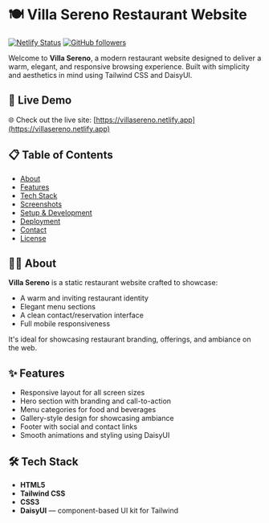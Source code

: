 # 🍽️ Villa Sereno Restaurant Website

[![Netlify Status](https://api.netlify.com/api/v1/badges/your-badge-id/deploy-status)](https://villasereno.netlify.app)
[![GitHub followers](https://img.shields.io/github/followers/Reellz?label=Follow&style=social)](https://github.com/Reellz)

Welcome to **Villa Sereno**, a modern restaurant website designed to deliver a warm, elegant, and responsive browsing experience. Built with simplicity and aesthetics in mind using Tailwind CSS and DaisyUI.

## 🔗 Live Demo

🌐 Check out the live site: [https://villasereno.netlify.app](https://villasereno.netlify.app)

## 📋 Table of Contents

- [About](#about)
- [Features](#features)
- [Tech Stack](#tech-stack)
- [Screenshots](#screenshots)
- [Setup & Development](#setup--development)
- [Deployment](#deployment)
- [Contact](#contact)
- [License](#license)
  
## 🧑‍🍳 About

**Villa Sereno** is a static restaurant website crafted to showcase:

- A warm and inviting restaurant identity  
- Elegant menu sections  
- A clean contact/reservation interface  
- Full mobile responsiveness  

It's ideal for showcasing restaurant branding, offerings, and ambiance on the web.

## ✨ Features

- Responsive layout for all screen sizes  
- Hero section with branding and call-to-action  
- Menu categories for food and beverages  
- Gallery-style design for showcasing ambiance  
- Footer with social and contact links  
- Smooth animations and styling using DaisyUI

## 🛠️ Tech Stack

- **HTML5**
- **Tailwind CSS**
- **CSS3**
- **DaisyUI** — component-based UI kit for Tailwind
